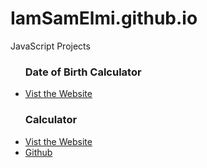 # IamSamElmi.github.io
JavaScript Projects 

<ul>
  <h3>Date of Birth Calculator </h3>
  <li><a href="https://iamsamelmi.github.io/" target="_blank">Vist the Website</a></li>
  
   <h3>Calculator </h3>
  <li><a href="https://iamsamelmi.github.io/calculator/" target="_blank">Vist the Website</a></li>
    <li><a href="https://github.com/IamSamElmi/IamSamElmi.github.io/tree/master/calculator" target="_blank">Github</a></li>


</ul>

